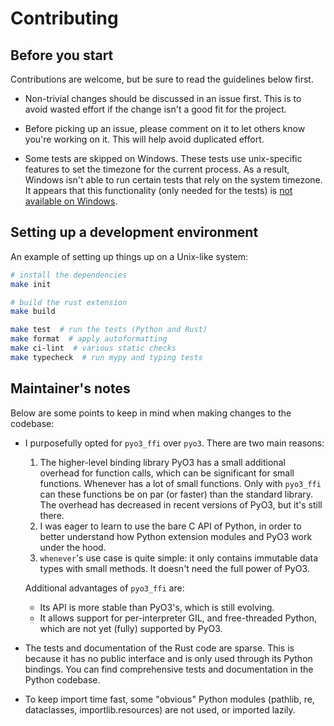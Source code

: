 # Contributing

## Before you start

Contributions are welcome, but be sure to read the guidelines below first.

- Non-trivial changes should be discussed in an issue first.
  This is to avoid wasted effort if the change isn't a good fit for the project.

- Before picking up an issue, please comment on it to let others know you're working on it.
  This will help avoid duplicated effort.

- Some tests are skipped on Windows.
  These tests use unix-specific features to set the timezone for the current process.
  As a result, Windows isn't able to run certain tests that rely on the system timezone.
  It appears that this functionality (only needed for the tests) is
  [not available on Windows](https://stackoverflow.com/questions/62004265/python-3-time-tzset-alternative-for-windows).

## Setting up a development environment

An example of setting up things up on a Unix-like system:

```bash
# install the dependencies
make init

# build the rust extension
make build

make test  # run the tests (Python and Rust)
make format  # apply autoformatting
make ci-lint  # various static checks
make typecheck  # run mypy and typing tests
```

## Maintainer's notes

Below are some points to keep in mind when making changes to the codebase:

- I purposefully opted for ``pyo3_ffi`` over ``pyo3``. There are two main reasons:

    1. The higher-level binding library PyO3 has a small additional overhead for function calls,
       which can be significant for small functions. Whenever has a lot of small functions.
       Only with ``pyo3_ffi`` can these functions be on par (or faster) than the standard library.
       The overhead has decreased in recent versions of PyO3, but it's still there.
    2. I was eager to learn to use the bare C API of Python, in order to better
       understand how Python extension modules and PyO3 work under the hood.
    3. ``whenever``'s use case is quite simple: it only contains immutable data types
       with small methods. It doesn't need the full power of PyO3.

    Additional advantages of ``pyo3_ffi`` are:

    - Its API is more stable than PyO3's, which is still evolving.
    - It allows support for per-interpreter GIL, and free-threaded Python,
      which are not yet (fully) supported by PyO3.

- The tests and documentation of the Rust code are sparse. This is because
  it has no public interface and is only used through its Python bindings.
  You can find comprehensive tests and documentation in the Python codebase.
- To keep import time fast, some "obvious" Python modules (pathlib, re, dataclasses,
  importlib.resources) are not used, or imported lazily.
